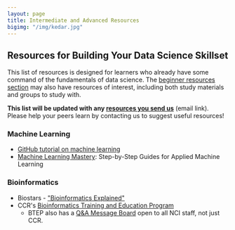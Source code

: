 ```yaml
---
layout: page
title: Intermediate and Advanced Resources 
bigimg: "/img/kedar.jpg"
---
```


## Resources for Building Your Data Science Skillset

This list of resources is designed for learners who already have some command of the fundamentals of data science.  The [beginner resources section](../beginner-resources) may also have resources of interest, including both study materials and groups to study with.

**This list will be updated with any [resources you send us](mailto:NCICBIITDataScienceTraining@mail.nih.gov)** (email link). Please help your peers learn by contacting us to suggest useful resources!

### Machine Learning

* [GitHub tutorial on machine learning](https://github.com/topics/machine-learning)
* [Machine Learning Mastery](https://machinelearningmastery.com/start-here/): Step-by-Step Guides for Applied Machine Learning

### Bioinformatics

* Biostars - ["Bioinformatics Explained"](https://www.biostars.org/)
* CCR's [Bioinformatics Training and Education Program](https://btep.ccr.cancer.gov)
  * BTEP also has a [Q&A Message Board](https://btep.ccr.cancer.gov/questions) open to all NCI staff, not just CCR.
